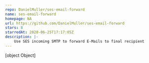 ```yaml
---
repo: DanielMuller/ses-email-forward
name: ses-email-forward
homepage: NA
url: https://github.com/DanielMuller/ses-email-forward
stars: 8
starredAt: 2020-06-25T17:17:05Z
description: |-
    Use SES incoming SMTP to forward E-Mails to final recipient
---
```


[object Object]

